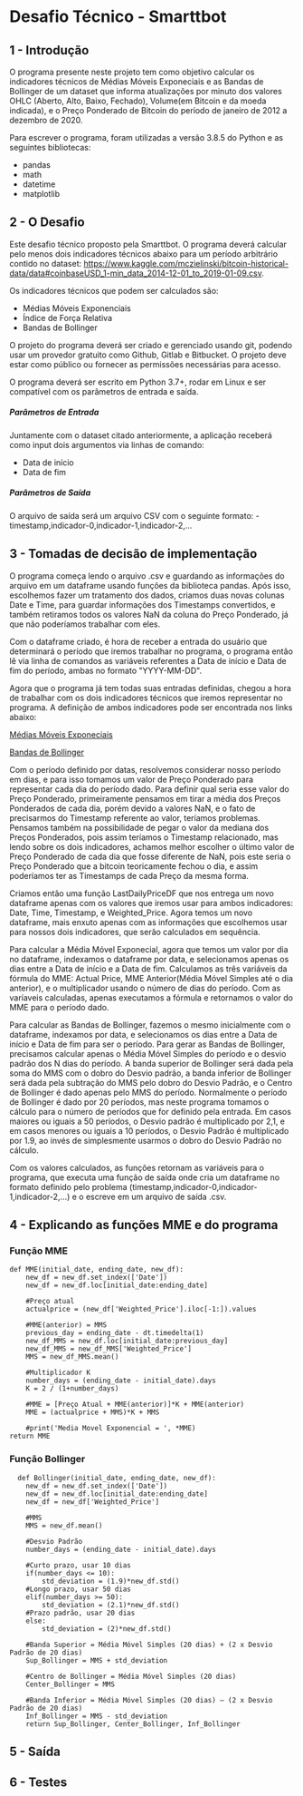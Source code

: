 
# Desafio Técnico - Smarttbot
## 1 - Introdução
<right>O programa presente neste projeto tem como objetivo calcular os indicadores técnicos de Médias Móveis Exponeciais e as Bandas de Bollinger de um dataset que informa atualizações por minuto dos valores OHLC (Aberto, Alto, Baixo, Fechado), Volume(em Bitcoin e da moeda indicada), e o Preço Ponderado de Bitcoin do período de janeiro de 2012 a dezembro de 2020.</right>

Para escrever o programa, foram utilizadas a versão 3.8.5 do Python e as seguintes bibliotecas:
- pandas
- math
- datetime
- matplotlib


## 2 - O Desafio
Este desafio técnico proposto pela Smarttbot. O programa deverá calcular pelo menos dois indicadores técnicos abaixo para um período arbitrário contido no dataset: https://www.kaggle.com/mczielinski/bitcoin-historical-data/data#coinbaseUSD_1-min_data_2014-12-01_to_2019-01-09.csv.

Os indicadores técnicos que podem ser calculados são:
- Médias Móveis Exponenciais
- Índice de Força Relativa
- Bandas de Bollinger

O projeto do programa deverá ser criado e gerenciado usando git, podendo usar um provedor gratuito como Github, Gitlab e Bitbucket. O projeto deve estar como público ou fornecer as permissões necessárias para acesso.

O programa deverá ser escrito em Python 3.7+, rodar em Linux e ser compatível com os parâmetros de entrada e saída.

##### Parâmetros de Entrada
Juntamente com o dataset citado anteriormente, a aplicação receberá como input dois argumentos via linhas de comando:
- Data de início
- Data de fim

##### Parâmetros de Saída
O arquivo de saída será um arquivo CSV com o seguinte formato:
-timestamp,indicador-0,indicador-1,indicador-2,...

## 3 - Tomadas de decisão de implementação
O programa começa lendo o arquivo .csv e guardando as informações do arquivo em um dataframe usando funções da biblioteca pandas. Após isso, escolhemos fazer um tratamento dos dados, criamos duas novas colunas Date e Time, para guardar informações dos Timestamps convertidos, e também retiramos todos os valores NaN da coluna do Preço Ponderado, já que não poderíamos trabalhar com eles. 

Com o dataframe criado, é hora de receber a entrada do usuário que determinará o período que iremos trabalhar no programa, o programa então lê via linha de comandos as variáveis referentes a Data de início e Data de fim do período, ambas no formato "YYYY-MM-DD".

Agora que o programa já tem todas suas entradas definidas, chegou a hora de trabalhar com os dois indicadores técnicos que iremos representar no programa. A definição de ambos indicadores pode ser encontrada nos links abaixo:

<a href="https://www.bussoladoinvestidor.com.br/media-movel-exponencial/">Médias Móveis Exponeciais</a> 

<a href="https://www.bussoladoinvestidor.com.br/bandas-de-bollinger/">Bandas de Bollinger</a>

Com o período definido por datas, resolvemos considerar nosso período em dias, e para isso tomamos um valor de Preço Ponderado para representar cada dia do período dado. Para definir qual seria esse valor do Preço Ponderado, primeiramente pensamos em tirar a média dos Preços Ponderados de cada dia, porém devido a valores NaN, e o fato de precisarmos do Timestamp referente ao valor, teríamos problemas. Pensamos também na possibilidade de pegar o valor da mediana dos Preços Ponderados, pois assim teríamos o Timestamp relacionado, mas lendo sobre os dois indicadores, achamos melhor escolher o último valor de Preço Ponderado de cada dia que fosse diferente de NaN, pois este seria o Preço Ponderado que a bitcoin teoricamente fechou o dia, e assim poderíamos ter as Timestamps de cada Preço da mesma forma.

Criamos então uma função LastDailyPriceDF que nos entrega um novo dataframe apenas com os valores que iremos usar para ambos indicadores: Date, Time, Timestamp, e Weighted_Price. Agora temos um novo dataframe, mais enxuto apenas com as informações que escolhemos usar para nossos dois indicadores, que serão calculados em sequência.

Para calcular a Média Móvel Exponecial, agora que temos um valor por dia no dataframe, indexamos o dataframe por data, e selecionamos apenas os dias entre a Data de início e a Data de fim. Calculamos as três variáveis da fórmula do MME: Actual Price, MME Anterior(Média Móvel Simples até o dia anterior), e o multiplicador usando o número de dias do período. Com as varíaveis calculadas, apenas executamos a fórmula e retornamos o valor do MME para o período dado.

Para calcular as Bandas de Bollinger, fazemos o mesmo inicialmente com o dataframe, indexamos por data, e selecionamos os dias entre a Data de início e Data de fim para ser o período. Para gerar as Bandas de Bollinger, precisamos calcular apenas o Média Móvel Simples do período e o desvio padrão dos N dias do período. A banda superior de Bollinger será dada pela soma do MMS com o dobro do Desvio padrão, a banda inferior de Bollinger será dada pela subtração do MMS pelo dobro do Desvio Padrão, e o Centro de Bollinger é dado apenas pelo MMS do período. Normalmente o período de Bollinger é dado por 20 períodos, mas neste programa tomamos o cálculo para o número de períodos que for definido pela entrada. Em casos maiores ou iguais a 50 períodos, o Desvio padrão é multiplicado por 2,1, e em casos menores ou iguais a 10 períodos, o Desvio Padrão é multiplicado por 1.9, ao invés de simplesmente usarmos o dobro do Desvio Padrão no cálculo.

Com os valores calculados, as funções retornam as variáveis para o programa, que executa uma função de saída onde cria um dataframe no formato definido pelo problema (timestamp,indicador-0,indicador-1,indicador-2,...) e o escreve em um arquivo de saída .csv.

## 4 - Explicando as funções MME e  do programa

### Função MME

    def MME(initial_date, ending_date, new_df):	
	  	new_df = new_df.set_index(['Date'])
	    new_df = new_df.loc[initial_date:ending_date]

	    #Preço atual
	    actualprice = (new_df['Weighted_Price'].iloc[-1:]).values
 
	    #MME(anterior) = MMS
	    previous_day = ending_date - dt.timedelta(1)
	    new_df_MMS = new_df.loc[initial_date:previous_day]
	    new_df_MMS = new_df_MMS['Weighted_Price']
	    MMS = new_df_MMS.mean()

	    #Multiplicador K
	    number_days = (ending_date - initial_date).days
	    K = 2 / (1+number_days)

	    #MME = [Preço Atual + MME(anterior)]*K + MME(anterior)
	    MME = (actualprice + MMS)*K + MMS
	
	    #print('Media Movel Exponencial = ', *MME) 
    return MME

### Função Bollinger
      def Bollinger(initial_date, ending_date, new_df):	
	    new_df = new_df.set_index(['Date'])
	    new_df = new_df.loc[initial_date:ending_date]
	    new_df = new_df['Weighted_Price']

	    #MMS
	    MMS = new_df.mean()

	    #Desvio Padrão
	    number_days = (ending_date - initial_date).days

	    #Curto prazo, usar 10 dias
	    if(number_days <= 10):
		    std_deviation = (1.9)*new_df.std()
	    #Longo prazo, usar 50 dias
	    elif(number_days >= 50):
		    std_deviation = (2.1)*new_df.std()
	    #Prazo padrão, usar 20 dias
	    else:
		    std_deviation = (2)*new_df.std()

	    #Banda Superior = Média Móvel Simples (20 dias) + (2 x Desvio Padrão de 20 dias)
	    Sup_Bollinger = MMS + std_deviation
	
	    #Centro de Bollinger = Média Móvel Simples (20 dias)
	    Center_Bollinger = MMS
	
	    #Banda Inferior = Média Móvel Simples (20 dias) – (2 x Desvio Padrão de 20 dias)
	    Inf_Bollinger = MMS - std_deviation
	    return Sup_Bollinger, Center_Bollinger, Inf_Bollinger

    
## 5 - Saída

## 6 - Testes 
